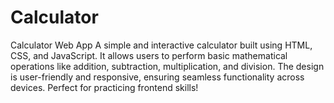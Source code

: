 # Calculator
Calculator Web App A simple and interactive calculator built using HTML, CSS, and JavaScript. It allows users to perform basic mathematical operations like addition, subtraction, multiplication, and division. The design is user-friendly and responsive, ensuring seamless functionality across devices. Perfect for practicing frontend skills!

